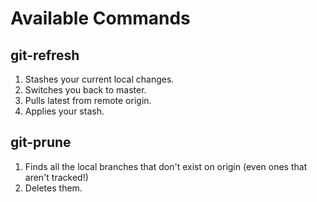 # Available Commands

## git-refresh
1. Stashes your current local changes. 
1. Switches you back to master.
1. Pulls latest from remote origin. 
1. Applies your stash. 

## git-prune
1. Finds all the local branches that don't exist on origin (even ones that aren't tracked!)
2. Deletes them. 
